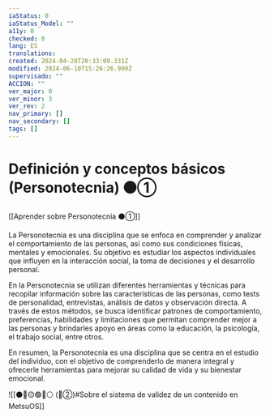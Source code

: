 ```yaml
---
iaStatus: 0
iaStatus_Model: ""
a11y: 0
checked: 0
lang: ES
translations: 
created: 2024-04-28T20:33:09.331Z
modified: 2024-06-10T15:26:26.999Z
supervisado: ""
ACCION: ""
ver_major: 0
ver_minor: 3
ver_rev: 2
nav_primary: []
nav_secondary: []
tags: []
---
```

# Definición y conceptos básicos (Personotecnia) ⚫①

[[Aprender sobre Personotecnia ⚫①]]

La Personotecnia es una disciplina que se enfoca en comprender y analizar el comportamiento de las personas, así como sus condiciones físicas, mentales y emocionales. Su objetivo es estudiar los aspectos individuales que influyen en la interacción social, la toma de decisiones y el desarrollo personal. 

En la Personotecnia se utilizan diferentes herramientas y técnicas para recopilar información sobre las características de las personas, como tests de personalidad, entrevistas, análisis de datos y observación directa. A través de estos métodos, se busca identificar patrones de comportamiento, preferencias, habilidades y limitaciones que permitan comprender mejor a las personas y brindarles apoyo en áreas como la educación, la psicología, el trabajo social, entre otros. 

En resumen, la Personotecnia es una disciplina que se centra en el estudio del individuo, con el objetivo de comprenderlo de manera integral y ofrecerle herramientas para mejorar su calidad de vida y su bienestar emocional.

![[⚫🔴🟡🟢🔵⚪ (🔴②)#Sobre el sistema de validez de un contenido en MetsuOS]]